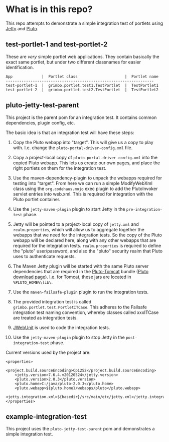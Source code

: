 What is in this repo?
===

This repo attempts to demonstrate a simple integration test of portlets using [Jetty] and [Pluto].

test-portlet-1 and test-portlet-2
---

These are *very* simple portlet web applications. They contain basically the exact same portlet, but under two different classnames for easier identification.

```
App             |  Portlet class                     |  Portlet name
------------------------------------------------------------------
test-portlet-1  |  grimbo.portlet.test1.TestPortlet  |  TestPortlet1
test-portlet-2  |  grimbo.portlet.test2.TestPortlet  |  TestPortlet2
```

pluto-jetty-test-parent
---

This project is the parent pom for an integration test. It contains common dependencies, plugin config, etc.

The basic idea is that an integration test will have these steps:

1. Copy the Pluto webapp into "target". This will give us a copy to play with. I.e. change the `pluto-portal-driver-config.xml` file.

1. Copy a project-local copy of `pluto-portal-driver-config.xml` into the copied Pluto webapp. This lets us create our own pages, and place the right portlets on them for the integration test.

1. Use the maven-dependency-plugin to unpack the webapps required for testing into "target". From here we can run a simple ModifyWebXml class using the `org.codehaus.mojo` exec plugin to add the PlutoInvoker servlet entries into web.xml. This is required for integration with the Pluto portlet container.

1. Use the `jetty-maven-plugin` plugin to start Jetty in the `pre-integration-test` phase.

1. Jetty will be pointed to a project-local copy of `jetty.xml` and `realm.properties`, which will allow us to aggregate together the webapps that we need for the integration tests.
So the copy of the Pluto webapp will be declared here, along with any other webapps that are required for the integration tests. `realm.properties` is required to define the "pluto" user/password, and also the "pluto" security realm that Pluto uses to authenticate requests.

1. The Maven Jetty plugin will be started with the same Pluto server dependencies that are required in the [Pluto-Tomcat][ExamplePlutoDownloadUrl] bundle ([Pluto download page][PlutoDownload]). I.e. for Tomcat, these jars are located in `%PLUTO_HOME%\lib\`.

1. Use the `maven-failsafe-plugin` plugin to run the integration tests.

1. The provided integration test is called `grimbo.portlet.test.PortletITCase`. This adheres to the Failsafe integration test naming convention, whereby classes called xxxITCase are treated as integration tests.

1. [JWebUnit] is used to code the integration tests.

1. Use the `jetty-maven-plugin` plugin to stop Jetty in the `post-integration-test` phase.

Current versions used by the project are:

    <properties>
        <project.build.sourceEncoding>Cp1252</project.build.sourceEncoding>
        <jetty.version>7.6.4.v20120524</jetty.version>
        <pluto.version>2.0.3</pluto.version>
        <pluto.home>C:/java/pluto-2.0.3</pluto.home>
        <pluto.webapp>${pluto.home}/webapps/pluto</pluto.webapp>
        <jetty.integration.xml>${basedir}/src/main/etc/jetty.xml</jetty.integration.xml>
    </properties>


example-integration-test
---

This project uses the `pluto-jetty-test-parent` pom and demonstrates a simple integration test.

[Jetty]: http://jetty.codehaus.org/jetty/
[Pluto]: http://portals.apache.org/pluto/v20/getting-started.html
[PlutoDownload]: http://portals.apache.org/pluto/download.html
[ExamplePlutoDownloadUrl]: http://www.us.apache.org/dist/portals/pluto/pluto-2.0.3-bundle.zip
[JWebUnit]: http://jwebunit.sourceforge.net/
